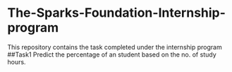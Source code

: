 # The-Sparks-Foundation-Internship-program
This repository contains the task completed under the internship program
##Task1
Predict the percentage of an student based on the no. of study hours.
